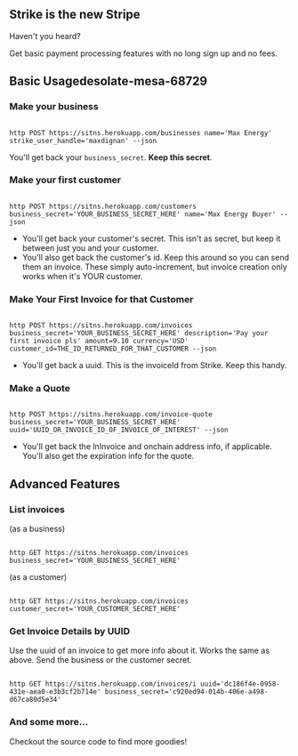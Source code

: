 ## Strike is the new Stripe

Haven't you heard?

Get basic payment processing features with no long sign up and no fees.

## Basic Usagedesolate-mesa-68729

### Make your business
<code>
http POST https://sitns.herokuapp.com/businesses name='Max Energy' strike_user_handle='maxdignan' --json
</code>

You'll get back your `business_secret`. **Keep this secret**.

### Make your first customer
<code>
http POST https://sitns.herokuapp.com/customers business_secret='YOUR_BUSINESS_SECRET_HERE' name='Max Energy Buyer' --json
</code>

 - You'll get back your customer's secret. This isn't as secret, but keep it between just you and your customer.
 - You'll also get back the customer's id. Keep this around so you can send them an invoice. These simply auto-increment, but invoice creation only works when it's YOUR customer.

### Make Your First Invoice for that Customer
<code>
http POST https://sitns.herokuapp.com/invoices business_secret='YOUR_BUSINESS_SECRET_HERE' description='Pay your first invoice pls' amount=9.10 currency='USD' customer_id=THE_ID_RETURNED_FOR_THAT_CUSTOMER --json
</code>

 - You'll get back a uuid. This is the invoiceId from Strike. Keep this handy.

### Make a Quote
<code>
http POST https://sitns.herokuapp.com/invoice-quote business_secret='YOUR_BUSINESS_SECRET_HERE' uuid='UUID_OR_INVOICE_ID_OF_INVOICE_OF_INTEREST' --json
</code>

 - You'll get back the lnInvoice and onchain address info, if applicable. You'll also get the expiration info for the quote.
 

## Advanced Features

### List invoices
(as a business)

<code>
http GET https://sitns.herokuapp.com/invoices business_secret='YOUR_BUSINESS_SECRET_HERE'
</code>

(as a customer)

<code>
http GET https://sitns.herokuapp.com/invoices customer_secret='YOUR_CUSTOMER_SECRET_HERE'
</code>

### Get Invoice Details by UUID
Use the uuid of an invoice to get more info about it. Works the same as above. Send the business or the customer secret.

<code>
http GET https://sitns.herokuapp.com/invoices/i uuid='dc186f4e-0958-431e-aea0-e3b3cf2b714e' business_secret='c920ed94-014b-406e-a498-d67ca80d5e34'
</code>

### And some more...
Checkout the source code to find more goodies!
